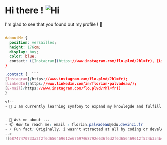# Hi there !     ![Hi](https://user-images.githubusercontent.com/90565815/133890037-10ce40fa-a04a-4711-8807-c3d76673e3a1.gif)

I'm glad to see that you found out my profile ! 🙂  
```css

#aboutMe {  
  position: versailles;  
  height: 176cm;  
  display: boy;  
  color: blue;  
  contact: ([Instagram](https://www.instagram.com/flo.plvd/?hl=fr), [LinkedIn](https://www.linkedin.com/in/florian-palvadeau/), [E-mail](https://www.instagram.com/flo.plvd/?hl=fr))  
}  

.contact {  ``` 
[Instagram](https://www.instagram.com/flo.plvd/?hl=fr);  
[LinkedIn](https://www.linkedin.com/in/florian-palvadeau/);  
[E-mail](https://www.instagram.com/flo.plvd/?hl=fr))  
}

<!--
- 🌱 I am currently learning symfony to expand my knowlegde and fulfill my school's annuary project !


- 💬 Ask me about ...
- 📫 How to reach me: email : florian.palvadeau@edu.devinci.fr
- ⚡ Fun fact: Originally, i wasn't attracted at all by coding or development, but it looks like i would be about to make it my job !
-->
![68747470733a2f2f6d656469612e67697068792e636f6d2f6d656469612f524b354b443655635570417439327a5a76742f67697068792e676966](https://user-images.githubusercontent.com/90565815/133890254-227c4aaf-f215-4845-b59a-fa3a6b273ef5.gif)




